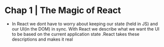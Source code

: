 # Chap 1 | The Magic of React 

- In React we dont have to worry about keeping our state (held in JS) and our UI(in the DOM) in sync. With React we describe what we want the UI to be based on the current application state .React takes these descriptions and makes it real